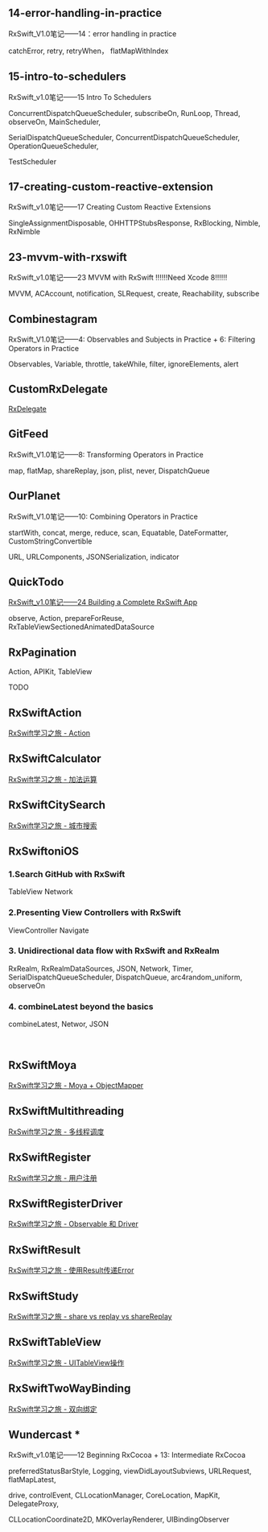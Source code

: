 ## 14-error-handling-in-practice

RxSwift_V1.0笔记——14：error handling in practice

catchError, retry, retryWhen， flatMapWithIndex

## 15-intro-to-schedulers

RxSwift_v1.0笔记——15 Intro To Schedulers

ConcurrentDispatchQueueScheduler, subscribeOn, RunLoop, Thread, observeOn, MainScheduler,

SerialDispatchQueueScheduler,  ConcurrentDispatchQueueScheduler, OperationQueueScheduler,

TestScheduler

## 17-creating-custom-reactive-extension

RxSwift_v1.0笔记——17 Creating Custom Reactive Extensions

SingleAssignmentDisposable, OHHTTPStubsResponse, RxBlocking, Nimble, RxNimble

## 23-mvvm-with-rxswift

RxSwift_v1.0笔记——23 MVVM with RxSwift ‼️‼️‼️Need Xcode 8‼️‼️‼️

MVVM, ACAccount, notification, SLRequest, create, Reachability, subscribe

## Combinestagram

RxSwift_V1.0笔记——4: Observables and Subjects in Practice + 6: Filtering Operators in Practice

Observables, Variable, throttle, takeWhile, filter, ignoreElements, alert

## CustomRxDelegate

[RxDelegate](http://t.swift.gg/d/41-022-rxdelegate)

## GitFeed

RxSwift_V1.0笔记——8: Transforming Operators in Practice

map, flatMap, shareReplay, json, plist, never, DispatchQueue

## OurPlanet

RxSwift_V1.0笔记——10: Combining Operators in Practice

 startWith,  concat,  merge,  reduce, scan, Equatable, DateFormatter, CustomStringConvertible

URL, URLComponents, JSONSerialization, indicator

## QuickTodo

[RxSwift_v1.0笔记——24 Building a Complete RxSwift App](http://www.jianshu.com/p/451b93c70b40)

observe, Action, prepareForReuse, RxTableViewSectionedAnimatedDataSource

## RxPagination

Action, APIKit, TableView

TODO

## RxSwiftAction

[RxSwift学习之旅 - Action](http://www.alonemonkey.com/2017/04/08/rxswift-part-fourteen/)


## RxSwiftCalculator

[RxSwift学习之旅 - 加法运算](http://www.alonemonkey.com/2017/03/25/rxswift-part-four/)

## RxSwiftCitySearch

[RxSwift学习之旅 - 城市搜索](http://www.alonemonkey.com/2017/04/05/rxswift-part-twelve/)

## RxSwiftoniOS

### 1.Search GitHub with RxSwift

 TableView Network
### 2.Presenting View Controllers with RxSwift

 ViewController Navigate

### 3.  Unidirectional data flow with RxSwift and RxRealm

 RxRealm, RxRealmDataSources,  JSON, Network, Timer, SerialDispatchQueueScheduler, DispatchQueue, arc4random_uniform, observeOn

### 4.  combineLatest beyond the basics

 combineLatest, Networ, JSON

​    

## RxSwiftMoya

[RxSwift学习之旅 - Moya + ObjectMapper](http://www.alonemonkey.com/2017/03/30/rxswift-part-eight/)

## RxSwiftMultithreading

[RxSwift学习之旅 - 多线程调度](http://www.alonemonkey.com/2017/04/06/rxswift-part-thirteen/)

## RxSwiftRegister

[RxSwift学习之旅 - 用户注册](http://www.alonemonkey.com/2017/03/27/rxswift-part-five/)

## RxSwiftRegisterDriver

[RxSwift学习之旅 - Observable 和 Driver](http://www.alonemonkey.com/2017/03/28/rxswift-part-six/)

## RxSwiftResult

[RxSwift学习之旅 - 使用Result传递Error](http://www.alonemonkey.com/2017/03/31/rxswift-part-nine/)

## RxSwiftStudy

[RxSwift学习之旅 - share vs replay vs shareReplay](http://www.alonemonkey.com/2017/04/02/rxswift-part-eleven/)

## RxSwiftTableView

[RxSwift学习之旅 - UITableView操作](http://www.alonemonkey.com/2017/03/29/rxswift-part-seven/)

## RxSwiftTwoWayBinding

[RxSwift学习之旅 - 双向绑定](http://www.alonemonkey.com/2017/04/01/rxswift-part-ten/)

## Wundercast *

RxSwift_v1.0笔记——12 Beginning RxCocoa + 13: Intermediate RxCocoa

preferredStatusBarStyle, Logging, viewDidLayoutSubviews, URLRequest, flatMapLatest,

drive, controlEvent, CLLocationManager, CoreLocation, MapKit, DelegateProxy,

CLLocationCoordinate2D, MKOverlayRenderer, UIBindingObserver